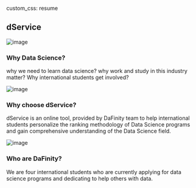 custom_css: resume

## dService



![image](https://user-images.githubusercontent.com/101531662/220003376-a59fc32e-be7e-42ec-b8c7-f495e3057801.png)
### Why Data Science?
why we need to learn data science? why work and study in this industry matter? Why international students get involved? 

![image](https://user-images.githubusercontent.com/101531662/220003427-5d3d12a0-6000-4ba1-82e1-509752bc03c8.png)
### Why choose dService?
dService is an online tool, provided by DaFinity team to help international students personalize the ranking methodology of Data Science programs and gain comprehensive understanding of the Data Science field.

![image](https://user-images.githubusercontent.com/101531662/220003457-acab3ea2-47e1-4923-b1d7-964e07990e56.png)
### Who are DaFinity?
We are four international students who are currently applying for data science programs and dedicating to help others with data. 
